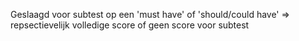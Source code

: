 Geslaagd voor subtest op een 'must have' of 'should/could have' ⇒ repsectievelijk volledige score of geen score voor subtest
